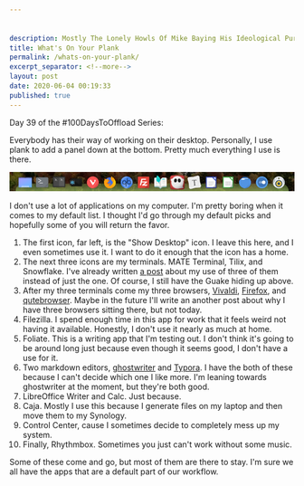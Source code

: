 ```yaml
---


description: Mostly The Lonely Howls Of Mike Baying His Ideological Purity At The Moon
title: What's On Your Plank
permalink: /whats-on-your-plank/
excerpt_separator: <!--more-->
layout: post
date: 2020-06-04 00:19:33
published: true
---
```


Day 39 of the #100DaysToOffload Series:

Everybody has their way of working on their desktop. Personally, I use plank to add a panel down at the bottom. Pretty much everything I use is there. 

<!--more-->

![](/assets/images/BYGPW9q.png)

I don't use a lot of applications on my computer. I'm pretty boring when it comes to my default list. I thought I'd go through my default picks and hopefully some of you will return the favor.

1. The first icon, far left, is the "Show Desktop" icon. I leave this here, and I even sometimes use it. I want to do it enough that the icon has a home.
2. The next three icons are my terminals. MATE Terminal, Tilix, and Snowflake. I've already written [a post](https://mikestone.me/how-many-terminals-do-i-need) about my use of three of them instead of just the one. Of course, I still have the Guake hiding up above.
3. After my three terminals come my three browsers, [Vivaldi](https://www.vivaldi.com), [Firefox](https://www.mozilla.org/en-US/firefox/new/), and [qutebrowser](https://qutebrowser.org). Maybe in the future I'll write an another post about why I have three browsers sitting there, but not today.
4. Filezilla. I spend enough time in this app for work that it feels weird not having it available. Honestly, I don't use it nearly as much at home.
5. Foliate. This is a writing app that I'm testing out. I don't think it's going to be around long just because even though it seems good, I don't have a use for it.
6. Two markdown editors, [ghostwriter](https://wereturtle.github.io/ghostwriter/) and [Typora](https://typora.io). I have the both of these because I can't decide which one I like more. I'm leaning towards ghostwriter at the moment, but they're both good.
7. LibreOffice Writer and Calc. Just because.
8. Caja. Mostly I use this because I generate files on my laptop and then move them to my Synology.
9. Control Center, cause I sometimes decide to completely mess up my system.
10. Finally, Rhythmbox. Sometimes you just can't work without some music.

Some of these come and go, but most of them are there to stay. I'm sure we all have the apps that are a default part of our workflow. 
